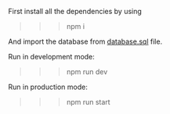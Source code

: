 First install all the dependencies by using

>>> npm i

And import the database from [database.sql](database.sql) file.

Run in development mode:
>>> npm run dev

Run in production mode:
>>> npm run start
